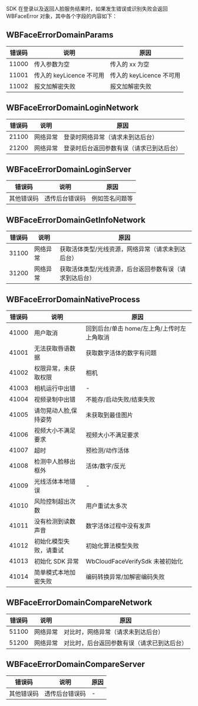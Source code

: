 SDK 在登录以及返回人脸服务结果时，如果发生错误或识别失败会返回 WBFaceError 对象，其中各个字段的内容如下：

## WBFaceErrorDomainParams

| 错误码 | 说明                                    | 原因                                                    |
| ------ | --------------------------------------- | ------------------------------------------------------- |
| 11000  | 传入参数为空                            | 传入的 xx 为空                                          |
| 11001  | 传入的 keyLicence 不可用                | 传入的 keyLicence 不可用                                      |
| 11002  | 报文加解密失败                        | 报文加解密失败                                        |


## WBFaceErrorDomainLoginNetwork

| 错误码 | 说明     | 原因                                     |
| ------ | -------- | ---------------------------------------- |
| 21100  | 网络异常 | 登录时网络异常（请求未到达后台）         |
| 21200  | 网络异常 | 登录时后台返回参数有误（请求已到达后台） |

## WBFaceErrorDomainLoginServer

| 错误码     | 说明           | 原因           |
| ---------- | -------------- | -------------- |
| 其他错误码 | 透传后台错误码 | 例如签名问题等 |

## WBFaceErrorDomainGetInfoNetwork

| 错误码 | 说明     | 原因                                                         |
| ------ | -------- | ------------------------------------------------------------ |
| 31100  | 网络异常 | 获取活体类型/光线资源，网络异常（请求未到达后台）     |
| 31200  | 网络异常 | 获取活体类型/光线资源，后台返回参数有误（请求到达后台） |

## WBFaceErrorDomainNativeProcess

| 错误码 | 说明                   | 原因                                       |
| ------ | ---------------------- | ------------------------------------------ |
| 41000  | 用户取消               | 回到后台/单击 home/左上角/上传时左上角取消 |
| 41001  | 无法获取唇语数据 | 获取数字活体的数字有问题                        |
| 41002  | 权限异常，未获取权限   | 相机   |
| 41003  | 相机运行中出错         | -             |
| 41004  | 视频录制中出错         | 不能存/启动失败/结束失败   |
| 41005  | 请勿晃动人脸,保持姿势  | 未获取到最佳图片       |
| 41006  | 视频大小不满足要求     | 视频大小不满足要求   |
| 41007  | 超时                   | 预检测/动作活体         |
| 41008  | 检测中人脸移出框外     | 活体/数字/反光          |
| 41009  | 光线活体本地错误       | -                                          |
| 41010  | 风险控制超出次数       | 用户重试太多次  |
| 41011  | 没有检测到读数声音     | 数字活体过程中没有发声     |
| 41012 | 初始化模型失败，请重试 | 初始化算法模型失败 |
| 41013	| 初始化 SDK 异常	| WbCloudFaceVerifySdk 未被初始化 |
|41014	| 简单模式本地加密失败	| 编码转换异常/加解密编码失败 |

## WBFaceErrorDomainCompareNetwork

| 错误码 | 说明     | 原因                                       |
| ------ | -------- | ------------------------------------------ |
| 51100  | 网络异常 | 对比时，网络异常（请求未到达后台）         |
| 51200  | 网络异常 | 对比时，后台返回参数有误（请求已到达后台） |

## WBFaceErrorDomainCompareServer

| 错误码     | 说明           | 原因 |
| ---------- | -------------- | ---- |
| 其他错误码 | 透传后台错误码 | -    |
